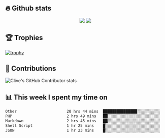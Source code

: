 ## &#128293; Github stats

<!-- GitHub Readme Streak Stats - https://github.com/DenverCoder1/github-readme-streak-stats -->
<p align="center">

<picture>
  <source 
    srcset="https://github-readme-stats.vercel.app/api?username=clivewalkden&count_private=true&show_icons=true&theme=darcula"
    media="(prefers-color-scheme: dark)"
  />
  <source
    srcset="https://github-readme-stats.vercel.app/api?username=clivewalkden&count_private=true&show_icons=true&theme=calm"
    media="(prefers-color-scheme: light), (prefers-color-scheme: no-preference)"
  />
  <img src="https://github-readme-stats.vercel.app/api?username=clivewalkden&count_private=true&show_icons=true&theme=darcula" />
</picture>

<a href="https://git.io/streak-stats" target="_blank">
  <img src="http://github-readme-streak-stats.herokuapp.com?user=clivewalkden&theme=darcula&date_format=j%20M%5B%20Y%5D" />
</a>

</p>

## &#127942; Trophies
[![trophy](https://github-profile-trophy.vercel.app/?username=clivewalkden&theme=onedark)](https://github.com/clivewalkden/github-profile-trophy)

## &#129309; Contributions
![Clive's GitHub Contributor stats](https://github-contributor-stats.vercel.app/api?username=clivewalkden)

## &#128202; This week I spent my time on
<!--START_SECTION:waka-->

```txt
Other                      20 hrs 44 mins  ███████████████░░░░░░░░░░   60.06 %
PHP                        2 hrs 49 mins   ██░░░░░░░░░░░░░░░░░░░░░░░   08.19 %
Markdown                   2 hrs 45 mins   ██░░░░░░░░░░░░░░░░░░░░░░░   07.97 %
Shell Script               1 hr 25 mins    █░░░░░░░░░░░░░░░░░░░░░░░░   04.14 %
JSON                       1 hr 23 mins    █░░░░░░░░░░░░░░░░░░░░░░░░   04.01 %
```

<!--END_SECTION:waka-->
